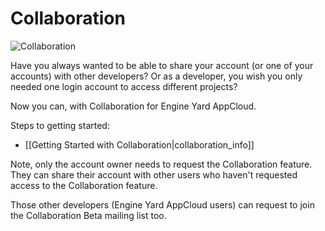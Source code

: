 # Collaboration

![Collaboration](images/collaboration.jpeg)

Have you always wanted to be able to share your account (or one of your accounts) with other developers? Or as a developer, you wish you only needed one login account to access different projects?

Now you can, with Collaboration for Engine Yard AppCloud.

Steps to getting started:

  - [[Getting Started with Collaboration|collaboration_info]]

Note, only the account owner needs to request the Collaboration feature. They can share their account with other users who haven't requested access to the Collaboration feature.

Those other developers (Engine Yard AppCloud users) can request to join the Collaboration Beta mailing list too.